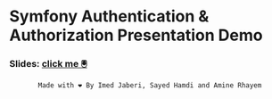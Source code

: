 # Symfony Authentication & Authorization Presentation Demo

### Slides: [click me 🖲](https://docs.google.com/presentation/d/17G3b_TfVvjgld57Y0Mc3_DZVNwU0evkVPxOe-khNqOo/edit)

<div align='center'>

`Made with ❤️ By Imed Jaberi, Sayed Hamdi and Amine Rhayem`

</div>
